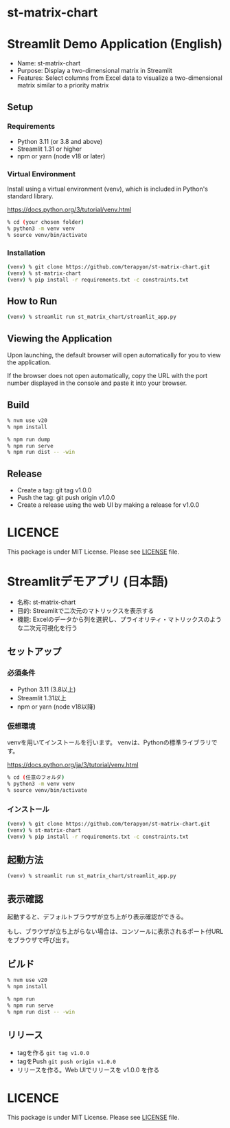 # st-matrix-chart

# Streamlit Demo Application (English)

- Name: st-matrix-chart
- Purpose: Display a two-dimensional matrix in Streamlit
- Features: Select columns from Excel data to visualize a two-dimensional matrix similar to a priority matrix

## Setup

### Requirements

- Python 3.11 (or 3.8 and above)
- Streamlit 1.31 or higher
- npm or yarn (node v18 or later)

### Virtual Environment

Install using a virtual environment (venv), which is included in Python's standard library.

https://docs.python.org/3/tutorial/venv.html

```sh
% cd (your chosen folder)
% python3 -m venv venv
% source venv/bin/activate
```

### Installation

```sh
(venv) % git clone https://github.com/terapyon/st-matrix-chart.git
(venv) % st-matrix-chart
(venv) % pip install -r requirements.txt -c constraints.txt
```

## How to Run

```sh
(venv) % streamlit run st_matrix_chart/streamlit_app.py
```

## Viewing the Application

Upon launching, the default browser will open automatically for you to view the application.

If the browser does not open automatically, copy the URL with the port number displayed in the console and paste it into your browser.


## Build

```sh
% nvm use v20
% npm install
```

```sh
% npm run dump
% npm run serve
% npm run dist -- -win
```

## Release

- Create a tag: git tag v1.0.0
- Push the tag: git push origin v1.0.0
- Create a release using the web UI by making a release for v1.0.0


# LICENCE

This package is under MIT License.
Please see [LICENSE](LICENSE) file.



# Streamlitデモアプリ (日本語)

- 名称: st-matrix-chart
- 目的: Streamlitで二次元のマトリックスを表示する
- 機能: Excelのデータから列を選択し、プライオリティ・マトリックスのような二次元可視化を行う

## セットアップ

### 必須条件

- Python 3.11 (3.8以上)
- Streamlit 1.31以上
- npm or yarn (node v18以降)

### 仮想環境

venvを用いてインストールを行います。
venvは、Pythonの標準ライブラリです。

https://docs.python.org/ja/3/tutorial/venv.html


```sh
% cd (任意のフォルダ)
% python3 -m venv venv
% source venv/bin/activate
```

### インストール

```sh
(venv) % git clone https://github.com/terapyon/st-matrix-chart.git
(venv) % st-matrix-chart
(venv) % pip install -r requirements.txt -c constraints.txt
```

## 起動方法

```
(venv) % streamlit run st_matrix_chart/streamlit_app.py
```

## 表示確認

起動すると、デフォルトブラウザが立ち上がり表示確認ができる。

もし、ブラウザが立ち上がらない場合は、コンソールに表示されるポート付URLをブラウザで呼び出す。


## ビルド 

```sh
% nvm use v20
% npm install
```

```sh
% npm run
% npm run serve
% npm run dist -- -win
```

## リリース

- tagを作る `git tag v1.0.0`
- tagをPush `git push origin v1.0.0`
- リリースを作る。Web UIでリリースを v1.0.0 を作る

# LICENCE

This package is under MIT License.
Please see [LICENSE](LICENSE) file.
